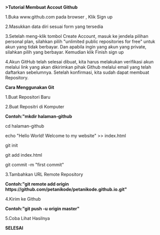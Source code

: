<b>>Tutorial Membuat Accout Github</b>
<p>1.Buka www.github.com pada browser , Klik Sign up</p>
<p>2.Masukkan data diri sesuai form  yang tersedia</p>
<p>3.Setelah meng-klik tombol Create Account, masuk ke jendela pilihan personal plan, silahkan pilih "unlimited public repositories for free" untuk akun yang tidak berbayar. Dan apabila ingin yang akun yang private, silahkan pilih yang berbayar.  Kemudian klik Finish sign up</p>
<p>4.Akun GitHub telah selesai dibuat, kita harus melakukan verifikasi akun melalui link yang akan dikirimkan pihak Github melalui email yang telah daftarkan sebelumnya. Setelah konfirmasi, kita sudah dapat membuat Repository.</p>
<p><b>Cara Menggunakan Git</p></b>
<p>1.Buat Repositori Baru</p>
<p>2.Buat Repositri di Komputer</p>
</p><b>Contoh:"mkdir halaman-github</b></p>
            <p>cd halaman-github</p>
            <p>echo "Hello World! Welcome to my website" >> index.html</p>
            <p>git init</p>
            <p>git add index.html</p>
            <p>git commit -m "first commit"</p>
<p>3.Tambahkan URL Remote Repository</p>
     <b>Contoh:"git remote add origin https://github.com/petanikode/petanikode.github.io.git"</b>
<p>4.Kirim ke Github</p>
     <b>Contoh:"git push -u origin master"</b>
<p>5.Coba Lihat Hasilnya</p>
<b>SELESAI</b>
